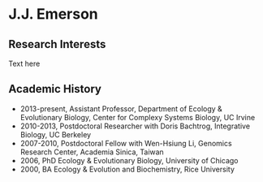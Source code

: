 # J.J. Emerson

## Research Interests
Text here

## Academic History
* 2013-present, Assistant Professor, Department of Ecology & Evolutionary Biology, Center for Complexy Systems Biology, UC Irvine
* 2010-2013, Postdoctoral Researcher with Doris Bachtrog, Integrative Biology, UC Berkeley
* 2007-2010, Postdoctoral Fellow with Wen-Hsiung Li, Genomics Research Center, Academia Sinica, Taiwan
* 2006, PhD Ecology & Evolutionary Biology, University of Chicago
* 2000, BA Ecology & Evolution and Biochemistry, Rice University


